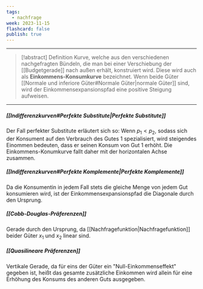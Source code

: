 ```yaml
---
tags:
  - nachfrage
week: 2023-11-15
flashcard: false
publish: true
---
```

***

> [!abstract] Definition
> Kurve, welche aus den verschiedenen nachgefragten Bündeln, die man bei einer Verschiebung der [[Budgetgerade]] nach außen erhält, konstruiert wird. Diese wird auch als **Einkommens-Konsumkurve** bezeichnet.
> Wenn beide Güter [[Normale und inferiore Güter#Normale Güter|normale Güter]] sind, wird der Einkommensexpansionspfad eine positive Steigung aufweisen.

***
##### [[Indifferenzkurven#Perfekte Substitute|Perfekte Substitute]]
Der Fall perfekter Substitute erläutert sich so: Wenn $p_1<p_2$, sodass sich der Konsument auf den Verbrauch des Gutes 1 spezialisiert, wird steigendes Einommen bedeuten, dass er seinen Konsum von Gut 1 erhöht. Die Einkommens-Konumkurve fallt daher mit der horizontalen Achse zusammen.

##### [[Indifferenzkurven#Perfekte Komplemente|Perfekte Komplemente]]
Da die Konsumentin in jedem Fall stets die gleiche Menge von jedem Gut konsumieren wird, ist der Einkommensexpansionspfad die Diagonale durch den Ursprung.

##### [[Cobb-Douglas-Präferenzen]]
Gerade durch den Ursprung, da [[Nachfragefunktion|Nachfragefunktion]] beider Güter $x_{1}$ und $x_{2}$ linear sind.

##### [[Quasilineare Präferenzen]]
Vertikale Gerade, da für eins der Güter ein "Null-Einkommenseffekt" gegeben ist, heißt das gesamte zusätzliche Einkommen wird allein für eine Erhöhung des Konsums des anderen Guts ausgegeben.
